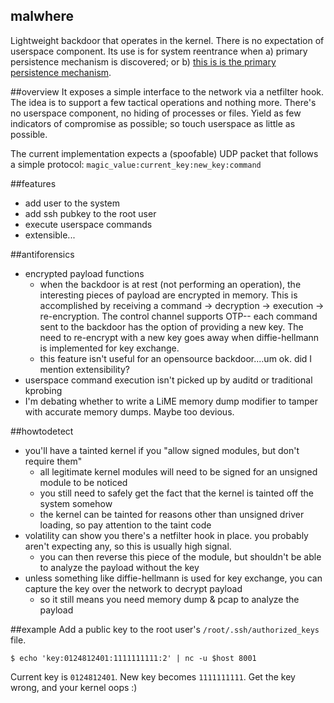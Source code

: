 ## malwhere

Lightweight backdoor that operates in the kernel. There is no expectation of userspace component. Its use is for system reentrance when a) primary persistence mechanism is discovered; or b) [this is is the primary persistence mechanism](https://www.youtube.com/watch?v=qmJ2GVOEVFI).

##overview
It exposes a simple interface to the network via a netfilter hook. The idea is to support a few tactical operations and nothing more.
There's no userspace component, no hiding of processes or files. Yield as few indicators of compromise as possible;
so touch userspace as little as possible.

The current implementation expects a (spoofable) UDP packet that follows a simple protocol: ```magic_value:current_key:new_key:command```

##features
* add user to the system
* add ssh pubkey to the root user
* execute userspace commands
* extensible...

##antiforensics
* encrypted payload functions
    * when the backdoor is at rest (not performing an operation), the interesting pieces of payload are encrypted in memory.
      This is accomplished by receiving a command -> decryption -> execution -> re-encryption. The control channel supports OTP--
      each command sent to the backdoor has the option of providing a new key. The need to re-encrypt with a new key goes away
      when diffie-hellmann is implemented for key exchange.
    * this feature isn't useful for an opensource backdoor....um ok. did I mention extensibility?
* userspace command execution isn't picked up by auditd or traditional kprobing
* I'm debating whether to write a LiME memory dump modifier to tamper with accurate memory dumps. Maybe too devious.

##howtodetect
* you'll have a tainted kernel if you "allow signed modules, but don't require them"
    * all legitimate kernel modules will need to be signed for an unsigned module to be noticed
    * you still need to safely get the fact that the kernel is tainted off the system somehow
    * the kernel can be tainted for reasons other than unsigned driver loading, so pay attention to the taint code
* volatility can show you there's a netfilter hook in place. you probably aren't expecting any, so this is usually high signal.
    * you can then reverse this piece of the module, but shouldn't be able to analyze the payload without the key
* unless something like diffie-hellmann is used for key exchange, you can capture the key over the network to decrypt payload
    * so it still means you need memory dump & pcap to analyze the payload
    
##example
Add a public key to the root user's ```/root/.ssh/authorized_keys``` file.

```$ echo 'key:0124812401:1111111111:2' | nc -u $host 8001```

Current key is ```0124812401```. New key becomes ```1111111111```. Get the key wrong, and your kernel oops :)
